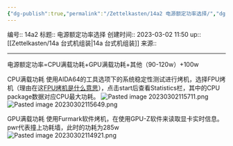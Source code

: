 ```yaml
---
{"dg-publish":true,"permalink":"/Zettelkasten/14a2 电源额定功率选择/","dgPassFrontmatter":true}
---
```


编号:: 14a2
标题:: 电源额定功率选择
创建时间:: 2023-03-02 11:50
up:: [[Zettelkasten/14a 台式机组装\|14a 台式机组装]]
来源:: 

---
电源额定功率=CPU满载功耗+GPU满载功耗+其他（90-120w）+100w

CPU满载功耗
使用AIDA64的工具选项下的系统稳定性测试进行烤机，选择FPU烤机（理由在这[FPU烤机是什么意思](https://blog.csdn.net/xilan888/article/details/123903903)），点击start后查看Statistics栏，其中的CPU package数据对应CPU最大功耗。
![Pasted image 20230302115711.png](/img/user/attachment/Pasted%20image%2020230302115711.png)
![Pasted image 20230302115649.png](/img/user/attachment/Pasted%20image%2020230302115649.png)

GPU满载功耗
使用Furmark软件烤机，在使用GPU-Z软件来读取显卡实时信息。
pwr代表撞上功耗墙，此时的功耗为285w
![Pasted image 20230302114921.png](/img/user/attachment/Pasted%20image%2020230302114921.png)